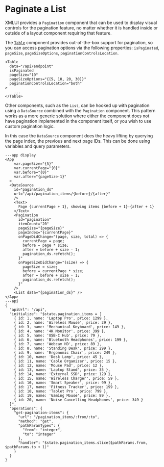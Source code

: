 # Paginate a List

XMLUI provides a `Pagination` component that can be used to display visual controls for the pagination feature, no matter whether it is handled inside or outside of a layout component requiring that feature.

The [`Table`](./table) component provides out-of-the-box support for pagination,
so you can access pagination options via the following properties: `isPaginated`, `pageSize`, `pageSizeOptions`, `paginationControlsLocation`.

```xmlui noHeader copy
<Table
  data="/api/endpoint"
  isPaginated
  pageSize="10"
  pageSizeOptions="{[5, 10, 20, 30]}"
  paginationControlsLocation="both"
>
    ...
</Table>
```

Other components, such as the `List`, can be hooked up with pagination using a `DataSource` combined with the `Pagination` component. This pattern works as a more generic solution where either the component does not have pagination implemented in the component itself, or you wish to use custom pagination logic.

In this case the `DataSource` component does the heavy lifting by querying the page index, the previous and next page IDs. This can be done using variables and query parameters.

```xmlui-pg
---app display
<App
    var.pageSize="{5}"
    var.currentPage="{0}"
    var.before="{0}"
    var.after="{pageSize-1}"
  >
  <DataSource
    id="pagination_ds"
    url="/api/pagination_items/{before}/{after}"
    />
    <Text>
      Page {currentPage + 1}, showing items {before + 1}-{after + 1}
    </Text>
    <Pagination
      id="pagination"
      itemCount="20"
      pageSize="{pageSize}"
      pageIndex="{currentPage}"
      onPageDidChange="(page, size, total) => {
        currentPage = page;
        before = page * size;
        after = before + size - 1;
        pagination_ds.refetch();
      }"
      onPageSizeDidChange="(size) => {
        pageSize = size;
        before = currentPage * size;
        after = before + size - 1;
        pagination_ds.refetch();
      }"
    />
    <List data="{pagination_ds}" />
</App>
---api
{
  "apiUrl": "/api",
  "initialize": "$state.pagination_items = [
    { id: 1, name: 'Laptop Pro', price: 1299 },
    { id: 2, name: 'Wireless Mouse', price: 29 },
    { id: 3, name: 'Mechanical Keyboard', price: 149 },
    { id: 4, name: '4K Monitor', price: 399 },
    { id: 5, name: 'USB-C Hub', price: 79 },
    { id: 6, name: 'Bluetooth Headphones', price: 199 },
    { id: 7, name: 'Webcam HD', price: 89 },
    { id: 8, name: 'Standing Desk', price: 299 },
    { id: 9, name: 'Ergonomic Chair', price: 249 },
    { id: 10, name: 'Desk Lamp', price: 45 },
    { id: 11, name: 'Cable Organizer', price: 15 },
    { id: 12, name: 'Mouse Pad', price: 12 },
    { id: 13, name: 'Laptop Stand', price: 35 },
    { id: 14, name: 'External SSD', price: 129 },
    { id: 15, name: 'Wireless Charger', price: 59 },
    { id: 16, name: 'Smart Speaker', price: 99 },
    { id: 17, name: 'Fitness Tracker', price: 199 },
    { id: 18, name: 'Tablet Pro', price: 799 },
    { id: 19, name: 'Gaming Mouse', price: 89 },
    { id: 20, name: 'Noise Cancelling Headphones', price: 349 }
  ]",
  "operations": {
    "get-pagination-items": {
      "url": "/pagination_items/:from/:to",
      "method": "get",
      "pathParamTypes": {
        "from": "integer",
        "to": "integer"
      },
      "handler": "$state.pagination_items.slice($pathParams.from, $pathParams.to + 1)"
    }
  }
}
```
